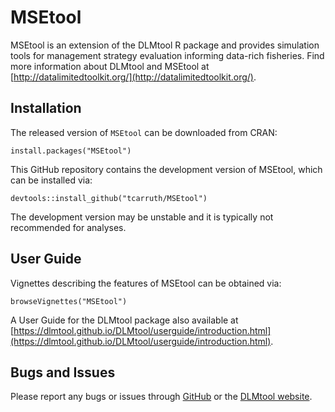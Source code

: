 # MSEtool

MSEtool is an extension of the DLMtool R package and provides simulation tools for management strategy evaluation informing data-rich fisheries. 
Find more information about DLMtool and MSEtool at [http://datalimitedtoolkit.org/](http://datalimitedtoolkit.org/).

## Installation

The released version of `MSEtool` can be downloaded from CRAN:

```
install.packages("MSEtool")
```

This GitHub repository contains the development version of MSEtool, which can be installed via:

```
devtools::install_github("tcarruth/MSEtool")
```

The development version may be unstable and it is typically not recommended for analyses. 

## User Guide 

Vignettes describing the features of MSEtool can be obtained via:

```
browseVignettes("MSEtool")
```

A User Guide for the DLMtool package also available at [https://dlmtool.github.io/DLMtool/userguide/introduction.html](https://dlmtool.github.io/DLMtool/userguide/introduction.html). 

## Bugs and Issues
Please report any bugs or issues through [GitHub](https://github.com/tcarruth/MSEtool/issues) or the [DLMtool website](https://www.datalimitedtoolkit.org).
  


